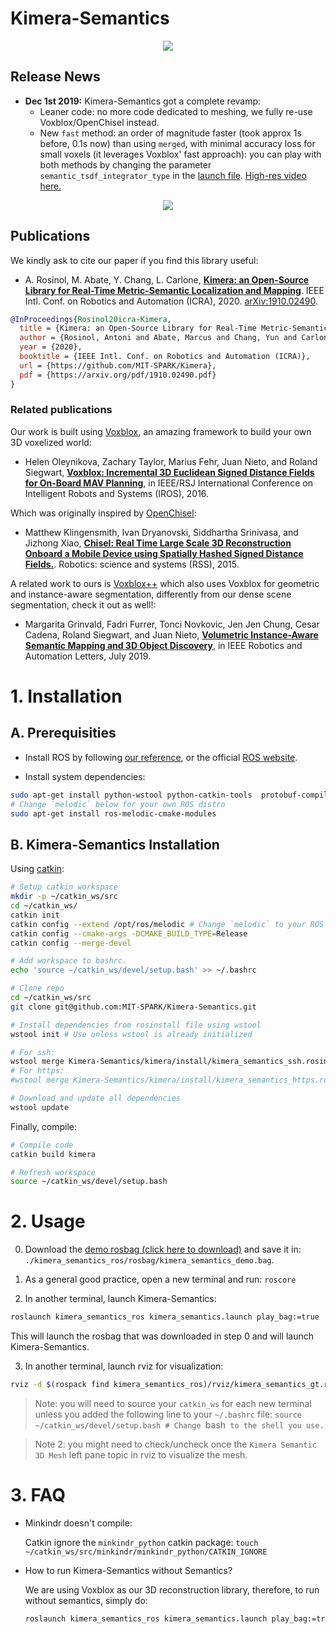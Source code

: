 # Kimera-Semantics

<div align="center">
    <img src="kimera/docs/media/kimera_semantics.gif">
</div>

## Release News

- **Dec 1st 2019:** Kimera-Semantics got a complete revamp:
  - Leaner code: no more code dedicated to meshing, we fully re-use Voxblox/OpenChisel instead.
  - New `fast` method: an order of magnitude faster (took approx 1s before, 0.1s now) than using `merged`, with minimal accuracy loss for small voxels (it leverages Voxblox' fast approach):
  you can play with both methods by changing the parameter `semantic_tsdf_integrator_type` in the [launch file](./kimera_semantics_ros/launch/kimera_semantics.launch).
  [High-res video here.](https://www.youtube.com/watch?v=ex1oMByJtyQ&feature=share&fbclid=IwAR33TB2t2SEbGTAfUbCO8pKFmJTsTjBCtWf-TAluY93BlzfSUEQbbN3GITQ)
<div align="center">
    <img src="kimera/docs/media/fast_vs_merged_kimera_semantics.gif">
</div>

## Publications

We kindly ask to cite our paper if you find this library useful:

- A. Rosinol, M. Abate, Y. Chang, L. Carlone, [**Kimera: an Open-Source Library for Real-Time Metric-Semantic Localization and Mapping**](https://arxiv.org/abs/1910.02490). IEEE Intl. Conf. on Robotics and Automation (ICRA), 2020. [arXiv:1910.02490](https://arxiv.org/abs/1910.02490).
 
 ```bibtex
 @InProceedings{Rosinol20icra-Kimera,
   title = {Kimera: an Open-Source Library for Real-Time Metric-Semantic Localization and Mapping},
   author = {Rosinol, Antoni and Abate, Marcus and Chang, Yun and Carlone, Luca},
   year = {2020},
   booktitle = {IEEE Intl. Conf. on Robotics and Automation (ICRA)},
   url = {https://github.com/MIT-SPARK/Kimera},
   pdf = {https://arxiv.org/pdf/1910.02490.pdf}
 }
```

### Related publications

Our work is built using [Voxblox](https://github.com/ethz-asl/voxblox), an amazing framework to build your own 3D voxelized world:

- Helen Oleynikova, Zachary Taylor, Marius Fehr, Juan Nieto, and Roland Siegwart, [**Voxblox: Incremental 3D Euclidean Signed Distance Fields for On-Board MAV Planning**](https://github.com/ethz-asl/voxblox), in IEEE/RSJ International Conference on Intelligent Robots and Systems (IROS), 2016.

Which was originally inspired by [OpenChisel](https://github.com/personalrobotics/OpenChisel):

- Matthew Klingensmith, Ivan Dryanovski, Siddhartha Srinivasa, and Jizhong Xiao, [**Chisel: Real Time Large Scale 3D Reconstruction Onboard a Mobile Device using Spatially Hashed Signed Distance Fields.**](http://www.roboticsproceedings.org/rss11/p40.pdf). Robotics: science and systems (RSS), 2015.

A related work to ours is [Voxblox++](https://github.com/ethz-asl/voxblox-plusplus) which also uses Voxblox for geometric and instance-aware segmentation, differently from our dense scene segmentation, check it out as well!:

- Margarita Grinvald, Fadri Furrer, Tonci Novkovic, Jen Jen Chung, Cesar Cadena, Roland Siegwart, and Juan Nieto, [**Volumetric Instance-Aware Semantic Mapping and 3D Object Discovery**](https://github.com/ethz-asl/voxblox-plusplus), in IEEE Robotics and Automation Letters, July 2019.

# 1. Installation

## A. Prerequisities

- Install ROS by following [our reference](./kimera/docs/ros_installation.md), or the official [ROS website](https://www.ros.org/install/).

- Install system dependencies:
```bash
sudo apt-get install python-wstool python-catkin-tools  protobuf-compiler autoconf
# Change `melodic` below for your own ROS distro
sudo apt-get install ros-melodic-cmake-modules
```

## B. Kimera-Semantics Installation

Using [catkin](http://wiki.ros.org/catkin):

```bash
# Setup catkin workspace
mkdir -p ~/catkin_ws/src
cd ~/catkin_ws/
catkin init
catkin config --extend /opt/ros/melodic # Change `melodic` to your ROS distro
catkin config --cmake-args -DCMAKE_BUILD_TYPE=Release
catkin config --merge-devel

# Add workspace to bashrc.
echo 'source ~/catkin_ws/devel/setup.bash' >> ~/.bashrc

# Clone repo
cd ~/catkin_ws/src
git clone git@github.com:MIT-SPARK/Kimera-Semantics.git

# Install dependencies from rosinstall file using wstool
wstool init # Use unless wstool is already initialized

# For ssh:
wstool merge Kimera-Semantics/kimera/install/kimera_semantics_ssh.rosinstall
# For https:
#wstool merge Kimera-Semantics/kimera/install/kimera_semantics_https.rosinstall

# Download and update all dependencies
wstool update
```

Finally, compile:

```bash
# Compile code
catkin build kimera

# Refresh workspace
source ~/catkin_ws/devel/setup.bash
```

# 2. Usage

  0. Download the [demo rosbag (click here to download)](https://drive.google.com/file/d/1SG8cfJ6JEfY2PGXcxDPAMYzCcGBEh4Qq/view?usp=sharing) and save it in: `./kimera_semantics_ros/rosbag/kimera_semantics_demo.bag`.

  1. As a general good practice, open a new terminal and run: `roscore`

  2. In another terminal, launch Kimera-Semantics:
  ```bash
  roslaunch kimera_semantics_ros kimera_semantics.launch play_bag:=true
  ```

  This will launch the rosbag that was downloaded in step 0 and will launch Kimera-Semantics.

  3. In another terminal, launch rviz for visualization:
  ```bash
  rviz -d $(rospack find kimera_semantics_ros)/rviz/kimera_semantics_gt.rviz
  ```

  > Note: you will need to source your `catkin_ws` for each new terminal unless you added the following line to your `~/.bashrc` file:
  > `source ~/catkin_ws/devel/setup.bash # Change `bash` to the shell you use.`

  > Note 2: you might need to check/uncheck once the `Kimera Semantic 3D Mesh` left pane topic in rviz to visualize the mesh.

  # 3. FAQ

  - Minkindr doesn't compile:
  
    Catkin ignore the `minkindr_python` catkin package:
    `touch ~/catkin_ws/src/minkindr/minkindr_python/CATKIN_IGNORE`

  - How to run Kimera-Semantics without Semantics?
  
    We are using Voxblox as our 3D reconstruction library, therefore, to run without semantics, simply do:
    ```bash
    roslaunch kimera_semantics_ros kimera_semantics.launch play_bag:=true metric_semantic_reconstruction:=false
    ```
